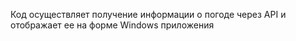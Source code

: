Код осуществляет получение информации о погоде через API и отображает ее на форме Windows приложения
